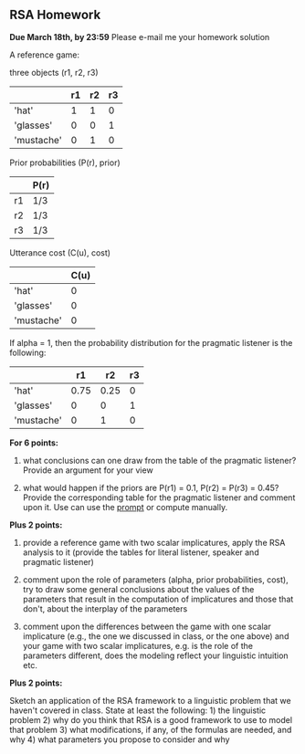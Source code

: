 ## RSA Homework

**Due March 18th, by 23:59** Please e-mail me your homework solution

A reference game:

three objects (r1, r2, r3)

|        | r1         | r2  | r3 |
| ------------- |-------------| -----|------|
| 'hat'    | 1 | 1 | 0 |
| 'glasses'     | 0     |   0 | 1|
| 'mustache' | 0      |    1 | 0|

Prior probabilities (P(r), prior)

|        | P(r)|
| ------------- |-------------|
| r1    | 1/3 | 
| r2     | 1/3     |  
| r3 | 1/3      |   

Utterance cost (C(u), cost)

|        | C(u)|
| ------------- |-------------|
| 'hat'   | 0 | 
| 'glasses'     | 0     |  
| 'mustache' | 0      |   

If alpha = 1, then the probability distribution for the pragmatic listener is the following:

|        | r1         | r2  | r3 |
| ------------- |-------------| -----|------|
| 'hat'    | 0.75 | 0.25 | 0 |
| 'glasses'     | 0     |   0 | 1|
| 'mustache' | 0      |    1 | 0|

**For 6 points:**

1) what conclusions can one draw from the table of the pragmatic listener? Provide an argument for your view

2) what would happen if the priors are P(r1) = 0.1, P(r2) = P(r3) = 0.45? Provide the corresponding table for the pragmatic listener and comment upon it. Use can use the [prompt](https://github.com/dashapopova/py/blob/main/RSA/RSA_prompt_TheorLing_2024.ipynb) or compute manually.

**Plus 2 points:**

1) provide a reference game with two scalar implicatures, apply the RSA analysis to it (provide the tables for literal listener, speaker and pragmatic listener)

2) comment upon the role of parameters (alpha, prior probabilities, cost), try to draw some general conclusions about the values of the parameters that result in the computation of implicatures and those that don't, about the interplay of the parameters

3) comment upon the differences between the game with one scalar implicature (e.g., the one we discussed in class, or the one above) and your game with two scalar implicatures, e.g. is the role of the parameters different, does the modeling reflect your linguistic intuition etc.

**Plus 2 points:**

Sketch an application of the RSA framework to a linguistic problem that we haven't covered in class. State at least the following: 1) the linguistic problem 2) why do you think that RSA is a good framework to use to model that problem 3) what modifications, if any, of the formulas are needed, and why 4) what parameters you propose to consider and why

